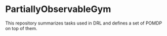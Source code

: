 # PartiallyObservableGym
This repository summarizes tasks used in DRL and defines a set of POMDP on top of them.
